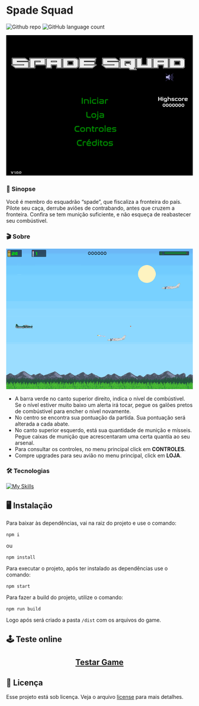 # Spade Squad

![Github repo](https://img.shields.io/badge/11MB-blue?style=for-the-badge&label=Repo-Size)
![GitHub language count](https://img.shields.io/badge/1-blue?style=for-the-badge&label=Languages)

<div align='center'>
<img src="./screenshots/menu.png">
</div>

### :scroll: Sinopse

<p>Você é membro do esquadrão “spade”, que fiscaliza a fronteira do país. Pilote seu caça, derrube aviões de contrabando, antes que cruzem a fronteira. Confira se tem munição suficiente, e não esqueça de reabastecer seu combústivel. </p>

### :clapper: Sobre

<div align='center'>

  ![](./screenshots/game.png)

</div>

* A barra verde no canto superior direito, indica o nível de combústivel. Se o nível estiver muito baixo um alerta irá tocar, pegue os galões pretos de combústivel para encher o nível novamente.
* No centro se encontra sua pontuação da partida. Sua pontuação será alterada a cada abate.
* No canto superior esquerdo, está sua quantidade de munição e mísseis. Pegue caixas de munição que acrescentaram uma certa quantia ao seu arsenal.
* Para consultar os controles, no menu principal click em **CONTROLES**.
* Compre upgrades para seu avião no menu principal, click em **LOJA**.

### :hammer_and_wrench: Tecnologias

[![My Skills](https://skillicons.dev/icons?i=js)](https://skillicons.dev)

## :desktop_computer: Instalação

Para baixar às dependências, vai na raiz do projeto e use o comando:
```
npm i
```
ou
```
npm install
```
Para executar o projeto, após ter instalado as dependências use o comando:
```
npm start
```
Para fazer a build do projeto, utilize o comando:
```
npm run build
```
Logo após será criado a pasta `/dist` com os arquivos do game.

## :joystick: Teste online

<div align="center"><h2><a href="https://spadesquad.netlify.app/" title="abir o game" target="_blank">Testar Game</a></h2></div>

## :bookmark_tabs: Licença

Esse projeto está sob licença. Veja o arquivo [license](LICENSE) para mais detalhes.
